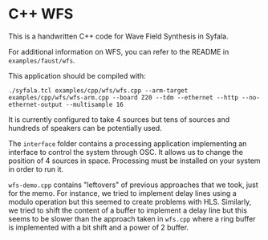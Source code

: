 # C++ WFS

This is a handwritten C++ code for Wave Field Synthesis in Syfala.

For additional information on WFS, you can refer to the README in `examples/faust/wfs`.

This application should be compiled with:

```
./syfala.tcl examples/cpp/wfs/wfs.cpp --arm-target examples/cpp/wfs/wfs-arm.cpp --board Z20 --tdm --ethernet --http --no-ethernet-output --multisample 16
```

It is currently configured to take 4 sources but tens of sources and hundreds of speakers can be potentially used.

The `interface` folder contains a processing application implementing an interface to control the system through OSC. It allows us to change the position of 4 sources in space. Processing must be installed on your system in order to run it.

`wfs-demo.cpp` contains "leftovers" of previous approaches that we took, just for the memo. For instance, we tried to implement delay lines using a modulo operation but this seemed to create problems with HLS. Similarly, we tried to shift the content of a buffer to implement a delay line but this seems to be slower than the approach taken in `wfs.cpp` where a ring buffer is implemented with a bit shift and a power of 2 buffer.
